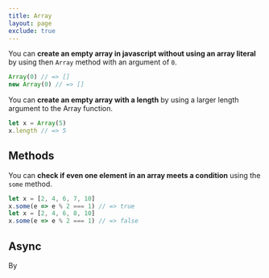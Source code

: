 ```yaml
---
title: Array
layout: page
exclude: true
---
```


You can **create an empty array in javascript without using an array literal** by using then `Array` method with an argument of `0`.
```js
Array(0) // => []
new Array(0) // => []
```

You can **create an empty array with a length** by using a larger length argument to the Array function.
```js
let x = Array(5)
x.length // => 5
```

## Methods

You can **check if even one element in an array meets a condition** using the `some` method.
```js
let x = [2, 4, 6, 7, 10]
x.some(e => e % 2 === 1) // => true
let x = [2, 4, 6, 8, 10]
x.some(e => e % 2 === 1) // => false
```

## Async

By

<!--stackedit_data:
eyJoaXN0b3J5IjpbNzkxNzU3MjIwLC0zNjIzODk2MywtNTY3MD
gwMTc5XX0=
-->